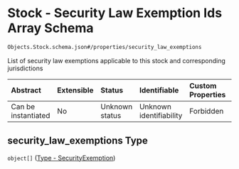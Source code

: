 # Stock - Security Law Exemption Ids Array Schema

```txt
Objects.Stock.schema.json#/properties/security_law_exemptions
```

List of security law exemptions applicable to this stock and corresponding jurisdictions

| Abstract            | Extensible | Status         | Identifiable            | Custom Properties | Additional Properties | Access Restrictions | Defined In                                                                 |
| :------------------ | :--------- | :------------- | :---------------------- | :---------------- | :-------------------- | :------------------ | :------------------------------------------------------------------------- |
| Can be instantiated | No         | Unknown status | Unknown identifiability | Forbidden         | Allowed               | none                | [Stock.schema.json\*](../objects/Stock.schema.json "open original schema") |

## security_law_exemptions Type

`object[]` ([Type - SecurityExemption](plansecurities-properties-plansecurity---typessecurityexemptionschemajson-array-type---securityexemption.md))
